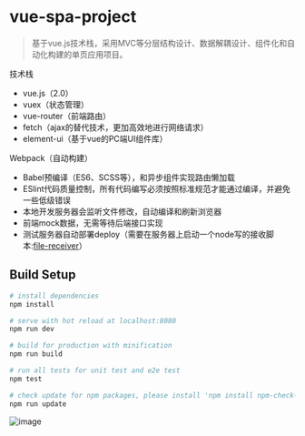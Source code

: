 # vue-spa-project
> 基于vue.js技术栈，采用MVC等分层结构设计、数据解耦设计、组件化和自动化构建的单页应用项目。

技术栈

- vue.js（2.0）
- vuex（状态管理）
- vue-router（前端路由）
- fetch（ajax的替代技术，更加高效地进行网络请求）
- element-ui（基于vue的PC端UI组件库）


Webpack（自动构建）

- Babel预编译（ES6、SCSS等），和异步组件实现路由懒加载
- ESlint代码质量控制，所有代码编写必须按照标准规范才能通过编译，并避免一些低级错误
- 本地开发服务器会监听文件修改，自动编译和刷新浏览器
- 前端mock数据，无需等待后端接口实现
- 测试服务器自动部署deploy（需要在服务器上启动一个node写的接收脚本:[file-receiver](https://github.com/xiaoping6688/file-receiver)）


## Build Setup

``` bash
# install dependencies
npm install

# serve with hot reload at localhost:8080
npm run dev

# build for production with minification
npm run build

# run all tests for unit test and e2e test
npm test

# check update for npm packages, please install 'npm install npm-check-updates -g' at first
npm run update
```

![image](https://raw.githubusercontent.com/xiaoping6688/vue-spa-project/master/static/img/screenshot.png)
